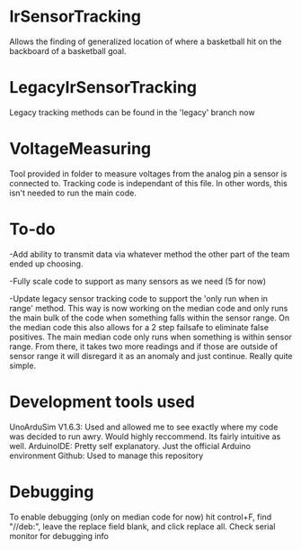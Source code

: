 # IrSensorTracking
Allows the finding of generalized location of where a basketball hit on the backboard of a basketball goal.

# LegacyIrSensorTracking
Legacy tracking methods can be found in the 'legacy' branch now

# VoltageMeasuring
Tool provided in folder to measure voltages from the analog pin a sensor is connected to. Tracking code is independant of this file. In other words, this isn't needed to run the main code.

# To-do
-Add ability to transmit data via whatever method the other part of the team ended up choosing.

-Fully scale code to support as many sensors as we need (5 for now)

-Update legacy sensor tracking code to support the 'only run when in range' method. This way is now working on the median code and only runs the main bulk of the code when something falls within the sensor range. On the median code this also allows for a 2 step failsafe to eliminate false positives. The main median code only runs when something is within sensor range. From there, it takes two more readings and if those are outside of sensor range it will disregard it as an anomaly and just continue. Really quite simple. 


# Development tools used
UnoArduSim V1.6.3: Used and allowed me to see exactly where my code was decided to run awry. Would highly reccommend. Its fairly intuitive as well.
ArduinoIDE: Pretty self explanatory. Just the official Arduino environment
Github: Used to manage this repository

# Debugging
To enable debugging (only on median code for now) hit control+F, find "//deb:", leave the replace field blank, and click replace all. Check serial monitor for debugging info
